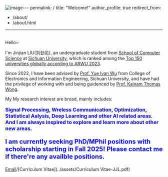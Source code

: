 ![image](https://github.com/user-attachments/assets/424693b5-20a5-4073-be1a-4c0cb907188d)---
permalink: /
title: "Welcome!"
author_profile: true
redirect_from: 
  - /about/
  - /about.html
---



<br>
Hello~  
  
I'm Jinjian LIU(刘劲见), an undergraduate student from [School of Computer Science](https://cs.scu.edu.cn/) at [Sichuan University](https://www.scu.edu.cn/), which is ranked among the [Top 150 universities globally according to ARWU 2023](https://www.shanghairanking.com/institution/sichuan-university).  

Since 2022, I have been advised by [Prof. Yue Ivan Wu](https://scholar.google.com/citations?user=3hAyJWwAAAAJ&hl=zh-CN) from College of Electronics and Information Engineering, Sichuan University, and have had the privilege of working with and being guidenced by [Prof. Kainam Thomas Wong](https://ieeexplore.ieee.org/author/37278684000). 

My My research interest are broad, mainly includes:

<p style="color:blue; font-size: 16px; font-weight: bold;">
Signal Processing, Wreless Communication, Optimization, Statistical Aalysis, Deep Learning and other AI related areas. And I am always inspired to explore and learn more about other new areas.
</p>


<p style="color:blue; font-size: 20px; font-weight: bold;">
I am currently seeking PhD/MPhil positions with scholarship starting in Fall 2025! Please contact me if there're any availble positions.
</p>


[Email](austin.liujinjian@gmail.com)/[Curriculum Vitae](../assets/Curriculum Vitae-JJL.pdf)
